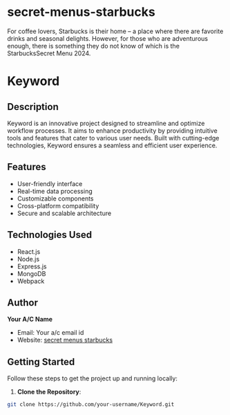 # secret-menus-starbucks
For coffee lovers, Starbucks is their home – a place where there are favorite drinks and seasonal delights. However, for those who are adventurous enough, there is something they do not know of which is the StarbucksSecret Menu 2024. 
# Keyword

## Description
Keyword is an innovative project designed to streamline and optimize workflow processes. It aims to enhance productivity by providing intuitive tools and features that cater to various user needs. Built with cutting-edge technologies, Keyword ensures a seamless and efficient user experience.

## Features
- User-friendly interface
- Real-time data processing
- Customizable components
- Cross-platform compatibility
- Secure and scalable architecture

## Technologies Used
- React.js
- Node.js
- Express.js
- MongoDB
- Webpack

## Author
**Your A/C Name**
- Email: Your a/c email id
- Website: [secret menus starbucks](https://www.starbuckssecretmenus.com)

## Getting Started
Follow these steps to get the project up and running locally:

1. **Clone the Repository**:
```sh
git clone https://github.com/your-username/Keyword.git
